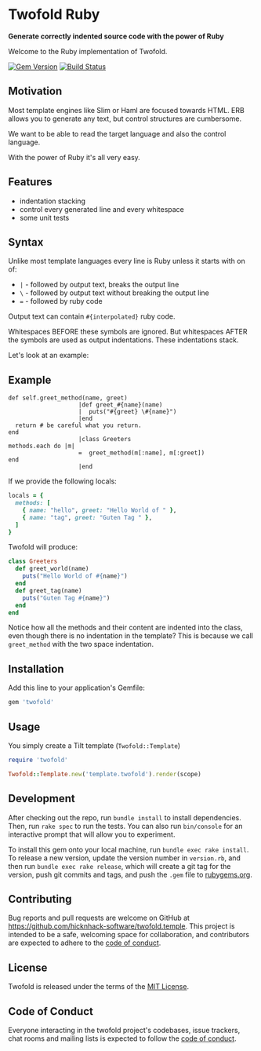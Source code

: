 # Twofold Ruby

**Generate correctly indented source code with the power of Ruby**

Welcome to the Ruby implementation of Twofold.

[![Gem Version](https://img.shields.io/gem/v/twofold.svg)](http://rubygems.org/gems/twofold)
[![Build Status](https://img.shields.io/travis/hicknhack-software/twofold-ruby.svg?branch=master)](http://travis-ci.org/hicknhack-software/twofold-ruby)

## Motivation

Most template engines like Slim or Haml are focused towards HTML.
ERB allows you to generate any text, but control structures are cumbersome.

We want to be able to read the target language and also the control language.

With the power of Ruby it's all very easy.

## Features

* indentation stacking
* control every generated line and every whitespace
* some unit tests

## Syntax

Unlike most template languages every line is Ruby unless it starts with on of:

* `|` - followed by output text, breaks the output line
* `\` - followed by output text without breaking the output line
* `=` - followed by ruby code

Output text can contain `#{interpolated}` ruby code.

Whitespaces BEFORE these symbols are ignored.
But whitespaces AFTER the symbols are used as output indentations.
These indentations stack.

Let's look at an example:

## Example

```twofold
def self.greet_method(name, greet)
                    |def greet_#{name}(name)
                    |  puts("#{greet} \#{name}")
                    |end
  return # be careful what you return.
end
                    |class Greeters
methods.each do |m|
                    =  greet_method(m[:name], m[:greet])
end
                    |end
```

If we provide the following locals:
```ruby
locals = {
  methods: [
    { name: "hello", greet: "Hello World of " },
    { name: "tag", greet: "Guten Tag " },
  ]
}
```

Twofold will produce:
```ruby
class Greeters
  def greet_world(name)
    puts("Hello World of #{name}")
  end
  def greet_tag(name)
    puts("Guten Tag #{name}")
  end
end
```

Notice how all the methods and their content are indented into the class, even though there is no indentation in the template?
This is because we call `greet_method` with the two space indentation.

## Installation

Add this line to your application's Gemfile:

```ruby
gem 'twofold'
```

## Usage

You simply create a Tilt template (`Twofold::Template`)

```ruby
require 'twofold'

Twofold::Template.new('template.twofold').render(scope)
```

## Development

After checking out the repo, run `bundle install` to install dependencies.
Then, run `rake spec` to run the tests.
You can also run `bin/console` for an interactive prompt that will allow you to experiment.

To install this gem onto your local machine, run `bundle exec rake install`.
To release a new version, update the version number in `version.rb`, and then run `bundle exec rake release`, 
which will create a git tag for the version, push git commits and tags, and push the `.gem` file to [rubygems.org](https://rubygems.org).

## Contributing

Bug reports and pull requests are welcome on GitHub at https://github.com/hicknhack-software/twofold.temple. 
This project is intended to be a safe, welcoming space for collaboration, and contributors are expected to adhere to 
the [code of conduct](https://github.com/hicknhack-software/twofold-ruby/blob/master/CODE_OF_CONDUCT.md).

## License

Twofold is released under the terms of the [MIT License](https://opensource.org/licenses/MIT).

## Code of Conduct

Everyone interacting in the twofold project's codebases, issue trackers, chat rooms and mailing lists 
is expected to follow the [code of conduct](https://github.com/hicknhack-software/twofold-ruby/blob/master/CODE_OF_CONDUCT.md).
